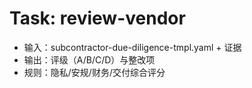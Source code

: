 # Task: review-vendor

- 输入：subcontractor-due-diligence-tmpl.yaml + 证据
- 输出：评级（A/B/C/D）与整改项
- 规则：隐私/安规/财务/交付综合评分
